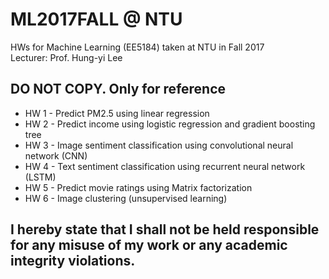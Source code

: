 # ML2017FALL @ NTU #
HWs for Machine Learning (EE5184) taken at NTU in Fall 2017 <br />
Lecturer: Prof. Hung-yi Lee

## DO NOT COPY. Only for reference ##

- HW 1 - Predict PM2.5 using linear regression
- HW 2 - Predict income using logistic regression and gradient boosting tree
- HW 3 - Image sentiment classification using convolutional neural network (CNN)
- HW 4 - Text sentiment classification using recurrent neural network (LSTM)
- HW 5 - Predict movie ratings using Matrix factorization
- HW 6 - Image clustering (unsupervised learning)

## I hereby state that I shall not be held responsible for any misuse of my work or any academic integrity violations. ##
